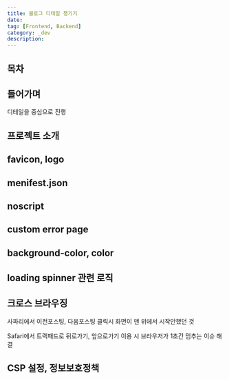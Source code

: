 ```yaml
---
title: 블로그 디테일 챙기기
date:
tag: [Frontend, Backend]
category: _dev
description:
---
```


## 목차

## 들어가며

디테일을 중심으로 진행

## 프로젝트 소개

## favicon, logo

## menifest.json

## noscript

## custom error page

## background-color, color

## loading spinner 관련 로직

## 크로스 브라우징

사파리에서 이전포스팅, 다음포스팅 클릭시 화면이 맨 위에서 시작안했던 것

Safari에서 트랙패드로 뒤로가기, 앞으로가기 이용 시 브라우저가 1초간 멈추는 이슈 해결

## CSP 설정, 정보보호정책

